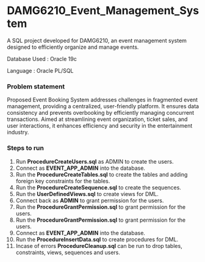 # DAMG6210_Event_Management_System
A SQL project developed for DAMG6210, an event management system designed to efficiently organize and manage events.

Database Used : Oracle 19c

Language : Oracle PL/SQL

### Problem statement
Proposed Event Booking System addresses challenges in fragmented event management, providing a centralized, user-friendly platform. It ensures data consistency and prevents overbooking by efficiently managing concurrent transactions. Aimed at streamlining event organization, ticket sales, and user interactions, it enhances efficiency and security in the entertainment industry.

### Steps to run


<ol>
<li>
Run <b>ProcedureCreateUsers.sql</b> as ADMIN to create the users.
</li>
<li>
Connect as  <b>EVENT_APP_ADMIN</b> into the database.
</li>
<li>
Run the  <b>ProcedureCreateTables.sql</b> to create the tables and adding foreign key constraints for the tables.
</li>
<li>
Run the  <b>ProcedureCreateSequence.sql</b> to create the sequences.
</li>
<li>
Run the <b>UserDefinedViews.sql</b> to create views for DML.
</li>
<li>
Connect back as <b>ADMIN</b> to grant permission for the users.
</li>
<li>
Run the <b>ProcedureGrantPermission.sql</b> to grant permission for the users.
</li>
<li>
Run the <b>ProcedureGrantPermission.sql</b> to grant permission for the users.
</li>
<li>
Connect as  <b>EVENT_APP_ADMIN</b> into the database.
</li>
<li>
Run the <b>ProcedureInsertData.sql</b> to create procedures for DML.
</li>
<li>
Incase of errors <b>ProcedureCleanup.sql</b> can be run to drop tables, constraints, views, sequences and users.
</li>
</ol>
